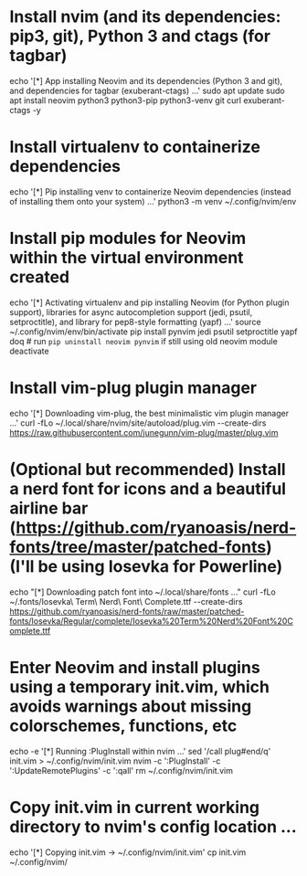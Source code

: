 # Install nvim (and its dependencies: pip3, git), Python 3 and ctags (for tagbar)
echo '[*] App installing Neovim and its dependencies (Python 3 and git), and dependencies for tagbar (exuberant-ctags) ...'
sudo apt update
sudo apt install neovim python3 python3-pip python3-venv git curl exuberant-ctags -y

# Install virtualenv to containerize dependencies
echo '[*] Pip installing venv to containerize Neovim dependencies (instead of installing them onto your system) ...'
python3 -m venv ~/.config/nvim/env

# Install pip modules for Neovim within the virtual environment created
echo '[*] Activating virtualenv and pip installing Neovim (for Python plugin support), libraries for async autocompletion support (jedi, psutil, setproctitle), and library for pep8-style formatting (yapf) ...'
source ~/.config/nvim/env/bin/activate
pip install pynvim jedi psutil setproctitle yapf doq # run `pip uninstall neovim pynvim` if still using old neovim module
deactivate

# Install vim-plug plugin manager
echo '[*] Downloading vim-plug, the best minimalistic vim plugin manager ...'
curl -fLo ~/.local/share/nvim/site/autoload/plug.vim --create-dirs https://raw.githubusercontent.com/junegunn/vim-plug/master/plug.vim

# (Optional but recommended) Install a nerd font for icons and a beautiful airline bar (https://github.com/ryanoasis/nerd-fonts/tree/master/patched-fonts) (I'll be using Iosevka for Powerline)
echo "[*] Downloading patch font into ~/.local/share/fonts ..."
curl -fLo ~/.fonts/Iosevka\ Term\ Nerd\ Font\ Complete.ttf --create-dirs https://github.com/ryanoasis/nerd-fonts/raw/master/patched-fonts/Iosevka/Regular/complete/Iosevka%20Term%20Nerd%20Font%20Complete.ttf

# Enter Neovim and install plugins using a temporary init.vim, which avoids warnings about missing colorschemes, functions, etc
echo -e '[*] Running :PlugInstall within nvim ...'
sed '/call plug#end/q' init.vim > ~/.config/nvim/init.vim
nvim -c ':PlugInstall' -c ':UpdateRemotePlugins' -c ':qall'
rm ~/.config/nvim/init.vim

# Copy init.vim in current working directory to nvim's config location ...
echo '[*] Copying init.vim -> ~/.config/nvim/init.vim'
cp init.vim ~/.config/nvim/


